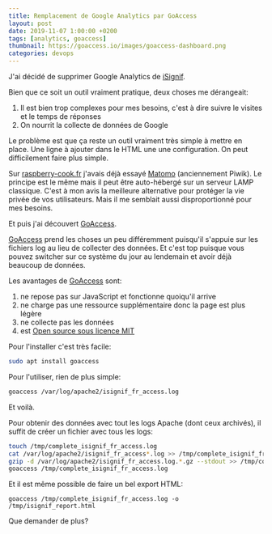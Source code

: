 ```yaml
---
title: Remplacement de Google Analytics par GoAccess
layout: post
date: 2019-11-07 1:00:00 +0200
tags: [analytics, goaccess]
thumbnail: https://goaccess.io/images/goaccess-dashboard.png
categories: devops
---
```


J'ai décidé de supprimer Google Analytics de [iSignif](https://isignif.fr).

Bien que ce soit un outil vraiment pratique, deux choses me dérangeait:

1. Il est bien trop complexes pour mes besoins, c'est à dire suivre le visites et le temps de réponses
2. On nourrit la collecte de données de Google

Le problème est que ça reste un outil vraiment très simple à mettre en place. Une ligne à ajouter dans le HTML une une configuration. On peut difficilement faire plus simple.

Sur [raspberry-cook.fr](https://raspberry-cook.fr) j'avais déjà essayé [Matomo](https://matomo.org) (anciennement Piwik). Le principe est le même mais il peut être auto-hébergé sur un serveur LAMP classique. C'est à mon avis la meilleure alternative pour protéger la vie privée de vos utilisateurs. Mais il me semblait aussi disproportionné pour mes besoins.

Et puis j'ai découvert [GoAccess][goaccess].

[GoAccess][goaccess] prend les choses un peu différemment puisqu'il s'appuie sur les fichiers log au lieu de collecter des données. Et c'est top puisque vous pouvez switcher sur ce système du jour au lendemain et avoir déjà beaucoup de données.

Les avantages de [GoAccess][goaccess] sont:

1. ne repose pas sur JavaScript et fonctionne quoiqu'il arrive
2. ne charge pas une ressource supplémentaire donc la page est plus légère
3. ne collecte pas les données
4. est [Open source sous licence MIT](https://github.com/allinurl/goaccess)

Pour l'installer c'est très facile:

```bash
sudo apt install goaccess
```

Pour l'utiliser, rien de plus simple:

```bash
goaccess /var/log/apache2/isignif_fr_access.log
```

Et voilà.

Pour obtenir des données avec tout les logs Apache (dont ceux archivés), il suffit de créer un fichier avec tous les logs:

```bash
touch /tmp/complete_isignif_fr_access.log
cat /var/log/apache2/isignif_fr_access*.log >> /tmp/complete_isignif_fr_access.log
gzip -d /var/log/apache2/isignif_fr_access.log.*.gz --stdout >> /tmp/complete_isignif_fr_access.log
goaccess /tmp/complete_isignif_fr_access.log
```

Et il est même possible de faire un bel export HTML:

```
goaccess /tmp/complete_isignif_fr_access.log -o /tmp/isignif_report.html
```

Que demander de plus?

[goaccess]: https://goaccess.io/
